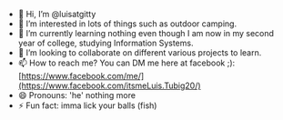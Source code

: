 - 👋 Hi, I’m @luisatgitty
- 👀 I’m interested in lots of things such as outdoor camping.
- 🌱 I’m currently learning nothing even though I am now in my second year of college, studying Information Systems.
- 💞️ I’m looking to collaborate on different various projects to learn.
- 📫 How to reach me? You can DM me here at facebook ;): [https://www.facebook.com/me/](https://www.facebook.com/itsmeLuis.Tubig20/)
- 😄 Pronouns: 'he' nothing more
- ⚡ Fun fact: imma lick your balls (fish)

<!---
luisatgitty/luisatgitty is a ✨ special ✨ repository because its `README.md` (this file) appears on your GitHub profile.
You can click the Preview link to take a look at your changes.
--->
